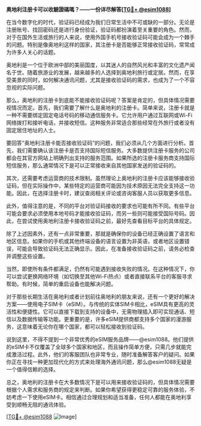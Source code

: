 **奥地利注册卡可以收驗證碼嗎？——一份详尽解答[[TG💪+ @esim1088](https://t.me/s/esim1088)]**

在当今数字化的时代，验证码已经成为我们日常生活中不可或缺的一部分。无论是注册账号、找回密码还是进行身份验证，验证码都扮演着至关重要的角色。然而，对于在国外生活或旅行的人来说，使用外国手机号接收验证码可能会成为一个棘手的问题。特别是像奥地利这样的国家，其注册卡是否能够正常接收验证码，常常成为许多人关心的话题。

奥地利是一个位于欧洲中部的美丽国度，以其迷人的自然风光和丰富的文化遗产闻名于世。随着旅游业的发展，越来越多的人选择到奥地利旅行或定居。然而，在享受美景的同时，如何解决通讯问题，尤其是接收验证码的需求，也成为了一个不容忽视的实际问题。

那么，奥地利的注册卡到底能不能接收验证码呢？答案是肯定的，但具体情况需要视情况而定。首先，我们需要了解什么是奥地利的注册卡。简单来说，注册卡就是一种不需要绑定固定电话号码的移动通信服务卡。它允许用户通过互联网或Wi-Fi网络拨打和接听电话，并接收短信。这种服务非常适合那些经常在外旅行或者没有固定居住地址的人士。

要回答“奥地利注册卡能否接收验证码”的问题，我们必须从几个方面进行分析。首先，我们需要确认该注册卡是否支持国际短信服务。大多数提供注册卡服务的公司都会在其官方网站上明确列出支持的服务范围。如果所选的注册卡服务商支持国际短信服务，那么通常情况下是可以正常接收来自其他国家发送的验证码的。

其次，还需要考虑运营商的技术限制。虽然理论上奥地利的注册卡应该能够接收验证码，但在实际操作中，某些特定的运营商可能因为技术原因无法完全支持这一功能。因此，在选择注册卡时，建议查阅相关评论或咨询客服人员以获取更多信息。

此外，值得注意的是，不同的平台对验证码接收的要求也可能有所不同。有些平台可能会要求必须使用本地号码才能接收验证码，而另一些则可能接受国际号码。因此，在尝试使用奥地利注册卡接收验证码之前，最好先查看目标平台的具体规定。

除了上述因素外，还有一点非常重要，那就是确保你的设备已经正确设置了语言和地区信息。如果你的手机或其他终端设备的语言设置为非英语，或者地区设置错误，可能会导致验证码无法正确显示。因此，在准备接收验证码之前，请务必检查并调整这些设置。

当然，即使所有条件都满足，仍然有可能遇到接收失败的情况。在这种情况下，你可以尝试更换网络环境（如切换至其他Wi-Fi热点）或者直接联系平台的客服寻求帮助。有时候，简单的重启设备也能解决问题。

对于那些长期生活在奥地利或者计划前往奥地利的朋友来说，还有一个更好的解决方案——使用电子SIM卡（eSIM）。与传统的实体SIM卡相比，eSIM具有更高的灵活性和便捷性。它可以直接下载到支持的设备中，无需物理插入即可实现通话、短信以及数据传输等功能。更重要的是，许多eSIM提供商都支持多个国家的漫游服务，这意味着无论你在哪个国家，都可以轻松接收到验证码。

说到这里，不得不提到一个非常优秀的eSIM服务品牌——@esim1088。他们提供的eSIM卡不仅覆盖了全球多个国家和地区，而且操作简单方便，只需几步就能完成激活过程。此外，他们的客服团队也非常专业，随时准备解答客户的疑问。如果你正在寻找一种更加现代化的方式来处理海外通讯问题，那么@esim1088无疑是一个值得信赖的选择。

总之，奥地利的注册卡在大多数情况下是可以用来接收验证码的，但具体情况需要根据个人需求和服务商的规定来判断。如果你希望获得更稳定可靠的服务体验，不妨考虑一下使用eSIM卡。相信通过合理规划和适当准备，任何人都能在奥地利享受到顺畅无阻的通讯体验。

[[TG💪+ @esim1088](https://t.me/s/esim1088) ![Image](https://i.postimg.cc/4NQfJmqS/Snipaste-2025-05-13-00-14-12.png)]